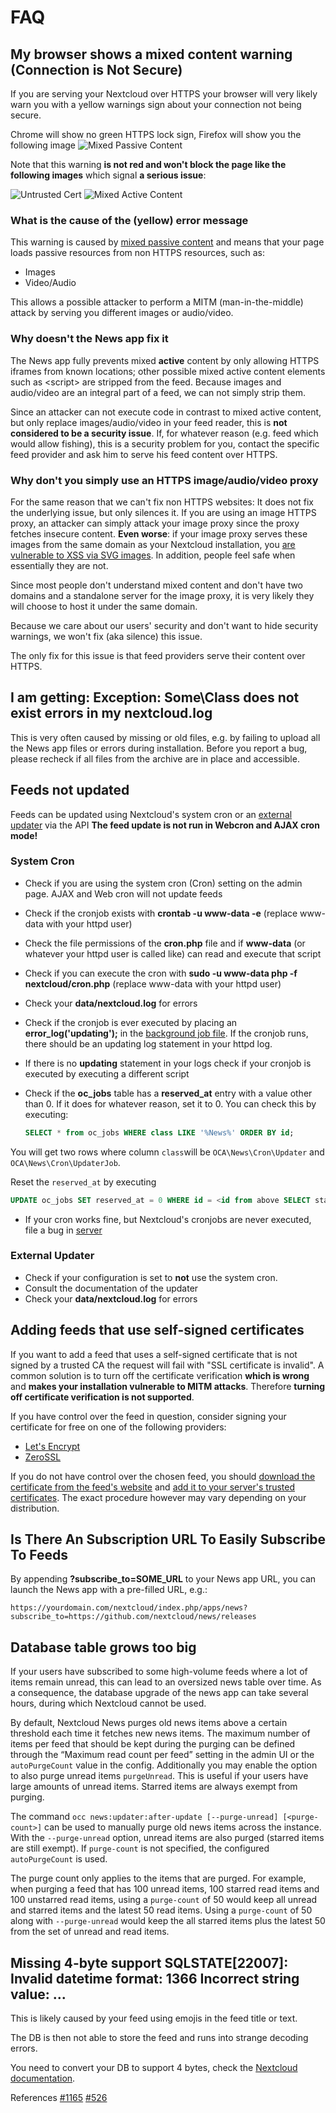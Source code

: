# FAQ

## My browser shows a mixed content warning (Connection is Not Secure)
If you are serving your Nextcloud over HTTPS your browser will very likely warn you with a yellow warnings sign about your connection not being secure.

Chrome will show no green HTTPS lock sign, Firefox will show you the following image
![Mixed Passive Content](https://ffp4g1ylyit3jdyti1hqcvtb-wpengine.netdna-ssl.com/security/files/2015/10/mixed-passive-click1-600x221.png)

Note that this warning **is not red and won't block the page like the following images** which signal **a serious issue**:

![Untrusted Cert](https://www.inmotionhosting.com/support/images/stories/website/errors/ssl/chrome-self-signed-ssl-warning.png)
![Mixed Active Content](https://www.howtogeek.com/wp-content/uploads/2014/02/650x367xchrome-mixed-content-https-problem.png.pagespeed.gp+jp+jw+pj+js+rj+rp+rw+ri+cp+md.ic.r_lQiZiq38.png)

### What is the cause of the (yellow) error message

This warning is caused by [mixed passive content](https://developer.mozilla.org/en/docs/Security/MixedContent) and means that your page loads passive resources from non HTTPS resources, such as:

* Images
* Video/Audio

This allows a possible attacker to perform a MITM (man-in-the-middle) attack by serving you different images or audio/video.

### Why doesn't the News app fix it

The News app fully prevents mixed **active** content by only allowing HTTPS iframes from known locations; other possible mixed active content elements such as <script\> are stripped from the feed. Because images and audio/video are an integral part of a feed, we can not simply strip them.

Since an attacker can not execute code in contrast to mixed active content, but only replace images/audio/video in your feed reader, this is **not considered to be a security issue**. If, for whatever reason (e.g. feed which would allow fishing), this is a security problem for you, contact the specific feed provider and ask him to serve his feed content over HTTPS.

### Why don't you simply use an HTTPS image/audio/video proxy

For the same reason that we can't fix non HTTPS websites: It does not fix the underlying issue, but only silences it. If you are using an image HTTPS proxy, an attacker can simply attack your image proxy since the proxy fetches insecure content. **Even worse**: if your image proxy serves these images from the same domain as your Nextcloud installation, you [are vulnerable to XSS via SVG images](https://www.owasp.org/images/0/03/Mario_Heiderich_OWASP_Sweden_The_image_that_called_me.pdf). In addition, people feel safe when essentially they are not.

Since most people don't understand mixed content and don't have two domains and a standalone server for the image proxy, it is very likely they will choose to host it under the same domain.

Because we care about our users' security and don't want to hide security warnings, we won't fix (aka silence) this issue.

The only fix for this issue is that feed providers serve their content over HTTPS.

## I am getting: Exception: Some\\Class does not exist errors in my nextcloud.log
This is very often caused by missing or old files, e.g. by failing to upload all the News app files or errors during installation. Before you report a bug, please recheck if all files from the archive are in place and accessible.

## Feeds not updated
Feeds can be updated using Nextcloud's system cron or an [external updater](https://nextcloud.github.io/news/clients/#update-clients) via the API
**The feed update is not run in Webcron and AJAX cron mode!**

### System Cron
* Check if you are using the system cron (Cron) setting on the admin page. AJAX and Web cron will not update feeds
* Check if the cronjob exists with **crontab -u www-data -e** (replace www-data with your httpd user)
* Check the file permissions of the **cron.php** file and if **www-data** (or whatever your httpd user is called like) can read and execute that script
* Check if you can execute the cron with **sudo -u www-data php -f nextcloud/cron.php** (replace www-data with your httpd user)
* Check your **data/nextcloud.log** for errors
* Check if the cronjob is ever executed by placing an **error_log('updating');** in the [background job file](https://github.com/nextcloud/news/blob/master/lib/Service/UpdaterService.php#L55). If the cronjob runs, there should be an updating log statement in your httpd log.
* If there is no **updating** statement in your logs check if your cronjob is executed by executing a different script
* Check if the **oc_jobs** table has a **reserved_at** entry with a value other than 0. If it does for whatever reason, set it to 0. You can check this by executing:

  ```sql
  SELECT * from oc_jobs WHERE class LIKE '%News%' ORDER BY id;
  ```

You will get two rows where column `class`will be `OCA\News\Cron\Updater` and `OCA\News\Cron\UpdaterJob`.

 Reset the `reserved_at` by executing

  ```sql
  UPDATE oc_jobs SET reserved_at = 0 WHERE id = <id from above SELECT statement>;
  ```

 * If your cron works fine, but Nextcloud's cronjobs are never executed, file a bug in [server](https://github.com/nextcloud/server/)

### External Updater
* Check if your configuration is set to **not** use the system cron.
* Consult the documentation of the updater
* Check your **data/nextcloud.log** for errors

## Adding feeds that use self-signed certificates
If you want to add a feed that uses a self-signed certificate that is not signed by a trusted CA the request will fail with "SSL certificate is invalid". A common solution is to turn off the certificate verification **which is wrong** and **makes your installation vulnerable to MITM attacks**. Therefore **turning off certificate verification is not supported**.


If you have control over the feed in question, consider signing your certificate for free on one of the following providers:

* [Let's Encrypt](https://letsencrypt.org/)
* [ZeroSSL](https://zerossl.com/)

If you do not have control over the chosen feed, you should [download the certificate from the feed's website](https://superuser.com/questions/97201/how-to-save-a-remote-server-ssl-certificate-locally-as-a-file) and [add it to your server's trusted certificates](https://www.onlinesmartketer.com/2009/06/23/curl-adding-installing-trusting-new-self-signed-certificate/). The exact procedure however may vary depending on your distribution.

## Is There An Subscription URL To Easily Subscribe To Feeds

By appending **?subscribe_to=SOME_URL** to your News app URL, you can launch the News app with a pre-filled URL, e.g.:

    https://yourdomain.com/nextcloud/index.php/apps/news?subscribe_to=https://github.com/nextcloud/news/releases

## Database table grows too big

If your users have subscribed to some high-volume feeds where a lot of items remain unread, 
this can lead to an oversized news table over time. As a consequence, the database upgrade of the news app can take several hours, during which Nextcloud cannot be used.

By default, Nextcloud News purges old news items above a certain threshold each time it fetches new news items. The maximum number of items per feed
that should be kept during the purging can be defined through the “Maximum read count per feed” setting in the admin UI or the `autoPurgeCount`
value in the config.
Additionally you may enable the option to also purge unread items `purgeUnread`. This is useful if your users have large amounts of unread items.
Starred items are always exempt from purging.

The command `occ news:updater:after-update [--purge-unread] [<purge-count>]` can be used to manually purge old news items across the instance. With
the `--purge-unread` option, unread items are also purged (starred items are still exempt). If `purge-count` is not specified, the configured
`autoPurgeCount` is used.

The purge count only applies to the items that are purged. For example, when purging a feed that has 100 unread items, 100 starred read
items and 100 unstarred read items, using a `purge-count` of 50 would keep all unread and starred items and the latest 50 read items. Using
a `purge-count` of 50 along with `--purge-unread` would keep the all starred items plus the latest 50 from the set of unread and read items.

## Missing 4-byte support SQLSTATE[22007]: Invalid datetime format: 1366 Incorrect string value: ...

This is likely caused by your feed using emojis in the feed title or text.

The DB is then not able to store the feed and runs into strange decoding errors.

You need to convert your DB to support 4 bytes, check the [Nextcloud documentation](https://docs.nextcloud.com/server/stable/admin_manual/configuration_database/mysql_4byte_support.html).

References [#1165](https://github.com/nextcloud/news/issues/1165) [#526](https://github.com/nextcloud/news/issues/526)